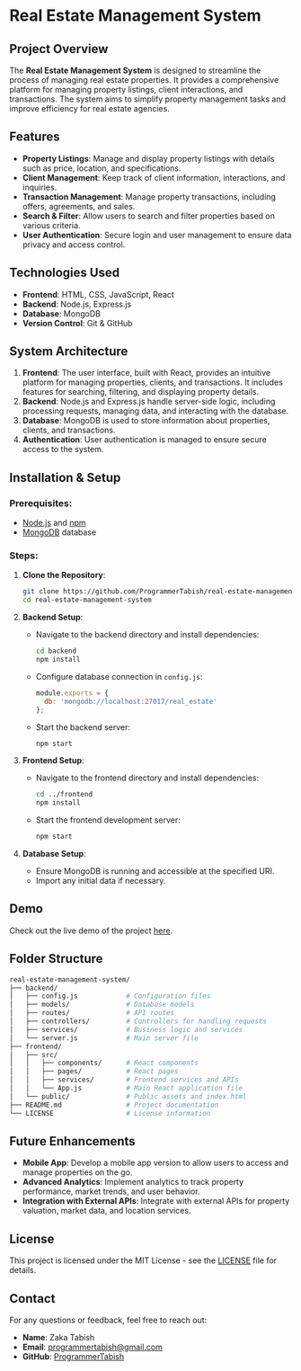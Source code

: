 # Real Estate Management System

## Project Overview
The **Real Estate Management System** is designed to streamline the process of managing real estate properties. It provides a comprehensive platform for managing property listings, client interactions, and transactions. The system aims to simplify property management tasks and improve efficiency for real estate agencies.

## Features
- **Property Listings**: Manage and display property listings with details such as price, location, and specifications.
- **Client Management**: Keep track of client information, interactions, and inquiries.
- **Transaction Management**: Manage property transactions, including offers, agreements, and sales.
- **Search & Filter**: Allow users to search and filter properties based on various criteria.
- **User Authentication**: Secure login and user management to ensure data privacy and access control.

## Technologies Used
- **Frontend**: HTML, CSS, JavaScript, React
- **Backend**: Node.js, Express.js
- **Database**: MongoDB
- **Version Control**: Git & GitHub

## System Architecture
1. **Frontend**: The user interface, built with React, provides an intuitive platform for managing properties, clients, and transactions. It includes features for searching, filtering, and displaying property details.
2. **Backend**: Node.js and Express.js handle server-side logic, including processing requests, managing data, and interacting with the database.
3. **Database**: MongoDB is used to store information about properties, clients, and transactions.
4. **Authentication**: User authentication is managed to ensure secure access to the system.

## Installation & Setup

### Prerequisites:
- [Node.js](https://nodejs.org/) and [npm](https://www.npmjs.com/)
- [MongoDB](https://www.mongodb.com/try/download/community) database

### Steps:
1. **Clone the Repository**:
    ```bash
    git clone https://github.com/ProgrammerTabish/real-estate-management-system.git
    cd real-estate-management-system
    ```

2. **Backend Setup**:
   - Navigate to the backend directory and install dependencies:
     ```bash
     cd backend
     npm install
     ```
   - Configure database connection in `config.js`:
     ```javascript
     module.exports = {
       db: 'mongodb://localhost:27017/real_estate'
     };
     ```
   - Start the backend server:
     ```bash
     npm start
     ```

3. **Frontend Setup**:
   - Navigate to the frontend directory and install dependencies:
     ```bash
     cd ../frontend
     npm install
     ```
   - Start the frontend development server:
     ```bash
     npm start
     ```

4. **Database Setup**:
   - Ensure MongoDB is running and accessible at the specified URI.
   - Import any initial data if necessary.

## Demo
Check out the live demo of the project [here](https://your-demo-link.com).

## Folder Structure
```bash
real-estate-management-system/
├── backend/
│   ├── config.js            # Configuration files
│   ├── models/              # Database models
│   ├── routes/              # API routes
│   ├── controllers/         # Controllers for handling requests
│   ├── services/            # Business logic and services
│   └── server.js            # Main server file
├── frontend/
│   ├── src/
│   │   ├── components/      # React components
│   │   ├── pages/           # React pages
│   │   ├── services/        # Frontend services and APIs
│   │   └── App.js           # Main React application file
│   └── public/              # Public assets and index.html
├── README.md                # Project documentation
└── LICENSE                  # License information
```
## Future Enhancements
- **Mobile App**: Develop a mobile app version to allow users to access and manage properties on the go.
- **Advanced Analytics**: Implement analytics to track property performance, market trends, and user behavior.
- **Integration with External APIs**: Integrate with external APIs for property valuation, market data, and location services.

## License
This project is licensed under the MIT License - see the [LICENSE](./LICENSE) file for details.

## Contact
For any questions or feedback, feel free to reach out:

- **Name**: Zaka Tabish
- **Email**: [programmertabish@gmail.com](mailto:programmertabish@gmail.com)
- **GitHub**: [ProgrammerTabish](https://github.com/ProgrammerTabish)


